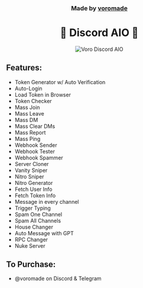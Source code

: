 <h3 align="center">
  Made by <a href="https://github.com/voromade">voromade</a>
</h3>

<h1 align="center">🔱 Discord AIO 🔱</h1>

<p align="center">
  <img src="screenshot.png" alt="Voro Discord AIO">
</p>

## Features:

- Token Generator w/ Auto Verification
- Auto-Login
- Load Token in Browser
- Token Checker
- Mass Join
- Mass Leave
- Mass DM
- Mass Clear DMs
- Mass Report
- Mass Ping
- Webhook Sender
- Webhook Tester
- Webhook Spammer
- Server Cloner
- Vanity Sniper
- Nitro Sniper
- Nitro Generator
- Fetch User Info
- Fetch Token Info
- Message in every channel
- Trigger Typing
- Spam One Channel
- Spam All Channels
- House Changer
- Auto Message with GPT
- RPC Changer
- Nuke Server



## To Purchase:

- @voromade on Discord & Telegram
